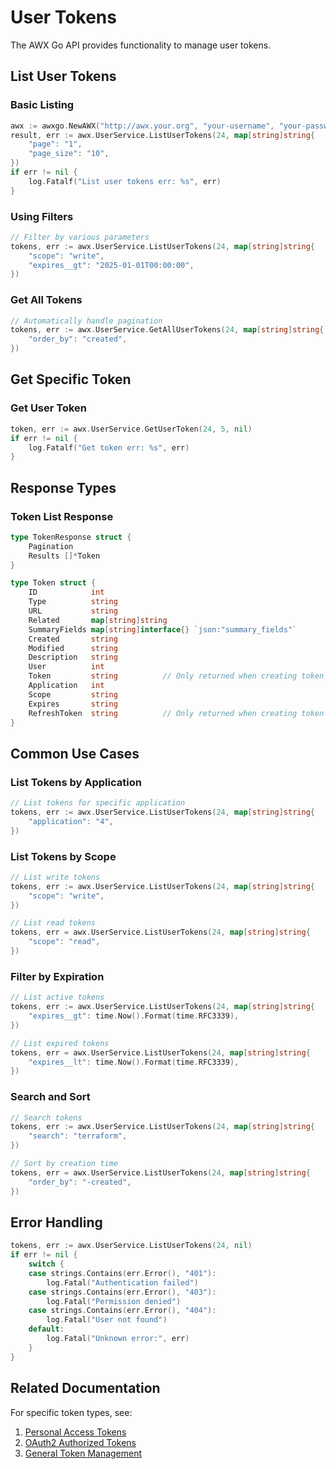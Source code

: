 # User Tokens

The AWX Go API provides functionality to manage user tokens.

## List User Tokens

### Basic Listing
```go
awx := awxgo.NewAWX("http://awx.your.org", "your-username", "your-password", nil)
result, err := awx.UserService.ListUserTokens(24, map[string]string{
    "page": "1",
    "page_size": "10",
})
if err != nil {
    log.Fatalf("List user tokens err: %s", err)
}
```

### Using Filters
```go
// Filter by various parameters
tokens, err := awx.UserService.ListUserTokens(24, map[string]string{
    "scope": "write",
    "expires__gt": "2025-01-01T00:00:00",
})
```

### Get All Tokens
```go
// Automatically handle pagination
tokens, err := awx.UserService.GetAllUserTokens(24, map[string]string{
    "order_by": "created",
})
```

## Get Specific Token

### Get User Token
```go
token, err := awx.UserService.GetUserToken(24, 5, nil)
if err != nil {
    log.Fatalf("Get token err: %s", err)
}
```

## Response Types

### Token List Response
```go
type TokenResponse struct {
    Pagination
    Results []*Token
}

type Token struct {
    ID            int
    Type          string
    URL           string
    Related       map[string]string
    SummaryFields map[string]interface{} `json:"summary_fields"`
    Created       string
    Modified      string
    Description   string
    User          int
    Token         string          // Only returned when creating token
    Application   int
    Scope         string
    Expires       string
    RefreshToken  string          // Only returned when creating token
}
```

## Common Use Cases

### List Tokens by Application
```go
// List tokens for specific application
tokens, err := awx.UserService.ListUserTokens(24, map[string]string{
    "application": "4",
})
```

### List Tokens by Scope
```go
// List write tokens
tokens, err := awx.UserService.ListUserTokens(24, map[string]string{
    "scope": "write",
})

// List read tokens
tokens, err = awx.UserService.ListUserTokens(24, map[string]string{
    "scope": "read",
})
```

### Filter by Expiration
```go
// List active tokens
tokens, err := awx.UserService.ListUserTokens(24, map[string]string{
    "expires__gt": time.Now().Format(time.RFC3339),
})

// List expired tokens
tokens, err = awx.UserService.ListUserTokens(24, map[string]string{
    "expires__lt": time.Now().Format(time.RFC3339),
})
```

### Search and Sort
```go
// Search tokens
tokens, err := awx.UserService.ListUserTokens(24, map[string]string{
    "search": "terraform",
})

// Sort by creation time
tokens, err = awx.UserService.ListUserTokens(24, map[string]string{
    "order_by": "-created",
})
```

## Error Handling
```go
tokens, err := awx.UserService.ListUserTokens(24, nil)
if err != nil {
    switch {
    case strings.Contains(err.Error(), "401"):
        log.Fatal("Authentication failed")
    case strings.Contains(err.Error(), "403"):
        log.Fatal("Permission denied")
    case strings.Contains(err.Error(), "404"):
        log.Fatal("User not found")
    default:
        log.Fatal("Unknown error:", err)
    }
}
```

## Related Documentation

For specific token types, see:
1. [Personal Access Tokens](user_personal_tokens.md)
2. [OAuth2 Authorized Tokens](user_authorized_tokens.md)
3. [General Token Management](tokens.md)
